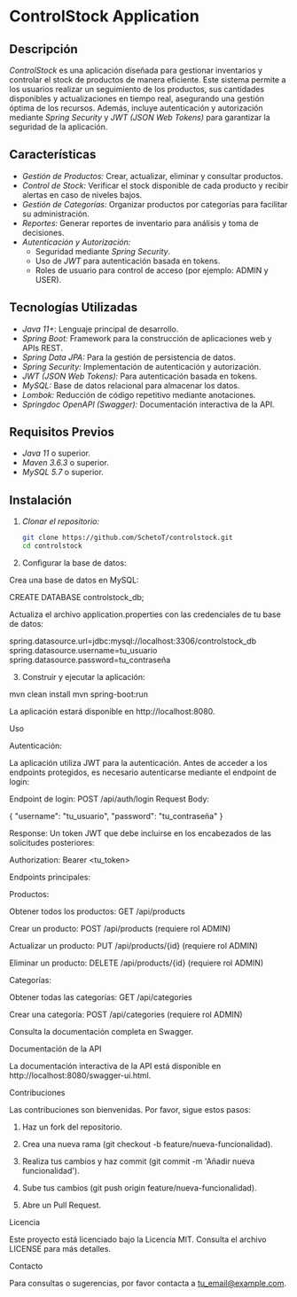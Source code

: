 # ControlStock Application

## Descripción

*ControlStock* es una aplicación diseñada para gestionar inventarios y controlar el stock de productos de manera eficiente. Este sistema permite a los usuarios realizar un seguimiento de los productos, sus cantidades disponibles y actualizaciones en tiempo real, asegurando una gestión óptima de los recursos. Además, incluye autenticación y autorización mediante *Spring Security* y *JWT (JSON Web Tokens)* para garantizar la seguridad de la aplicación.

## Características

- *Gestión de Productos:* Crear, actualizar, eliminar y consultar productos.
- *Control de Stock:* Verificar el stock disponible de cada producto y recibir alertas en caso de niveles bajos.
- *Gestión de Categorías:* Organizar productos por categorías para facilitar su administración.
- *Reportes:* Generar reportes de inventario para análisis y toma de decisiones.
- *Autenticación y Autorización:*  
  - Seguridad mediante *Spring Security*.
  - Uso de *JWT* para autenticación basada en tokens.
  - Roles de usuario para control de acceso (por ejemplo: ADMIN y USER).

## Tecnologías Utilizadas

- *Java 11+*: Lenguaje principal de desarrollo.
- *Spring Boot:* Framework para la construcción de aplicaciones web y APIs REST.
- *Spring Data JPA:* Para la gestión de persistencia de datos.
- *Spring Security:* Implementación de autenticación y autorización.
- *JWT (JSON Web Tokens):* Para autenticación basada en tokens.
- *MySQL:* Base de datos relacional para almacenar los datos.
- *Lombok:* Reducción de código repetitivo mediante anotaciones.
- *Springdoc OpenAPI (Swagger):* Documentación interactiva de la API.

## Requisitos Previos

- *Java 11* o superior.
- *Maven 3.6.3* o superior.
- *MySQL 5.7* o superior.

## Instalación

1. *Clonar el repositorio:*
   ```bash
   git clone https://github.com/SchetoT/controlstock.git
   cd controlstock

2. Configurar la base de datos:

Crea una base de datos en MySQL:

CREATE DATABASE controlstock_db;

Actualiza el archivo application.properties con las credenciales de tu base de datos:

spring.datasource.url=jdbc:mysql://localhost:3306/controlstock_db
spring.datasource.username=tu_usuario
spring.datasource.password=tu_contraseña



3. Construir y ejecutar la aplicación:

mvn clean install
mvn spring-boot:run

La aplicación estará disponible en http://localhost:8080.



Uso

Autenticación:

La aplicación utiliza JWT para la autenticación. Antes de acceder a los endpoints protegidos, es necesario autenticarse mediante el endpoint de login:

Endpoint de login:
POST /api/auth/login
Request Body:

{
  "username": "tu_usuario",
  "password": "tu_contraseña"
}

Response:
Un token JWT que debe incluirse en los encabezados de las solicitudes posteriores:

Authorization: Bearer <tu_token>


Endpoints principales:

Productos:

Obtener todos los productos: GET /api/products

Crear un producto: POST /api/products (requiere rol ADMIN)

Actualizar un producto: PUT /api/products/{id} (requiere rol ADMIN)

Eliminar un producto: DELETE /api/products/{id} (requiere rol ADMIN)


Categorías:

Obtener todas las categorías: GET /api/categories

Crear una categoría: POST /api/categories (requiere rol ADMIN)



Consulta la documentación completa en Swagger.

Documentación de la API

La documentación interactiva de la API está disponible en http://localhost:8080/swagger-ui.html.

Contribuciones

Las contribuciones son bienvenidas. Por favor, sigue estos pasos:

1. Haz un fork del repositorio.


2. Crea una nueva rama (git checkout -b feature/nueva-funcionalidad).


3. Realiza tus cambios y haz commit (git commit -m 'Añadir nueva funcionalidad').


4. Sube tus cambios (git push origin feature/nueva-funcionalidad).


5. Abre un Pull Request.



Licencia

Este proyecto está licenciado bajo la Licencia MIT. Consulta el archivo LICENSE para más detalles.

Contacto

Para consultas o sugerencias, por favor contacta a tu_email@example.com.
